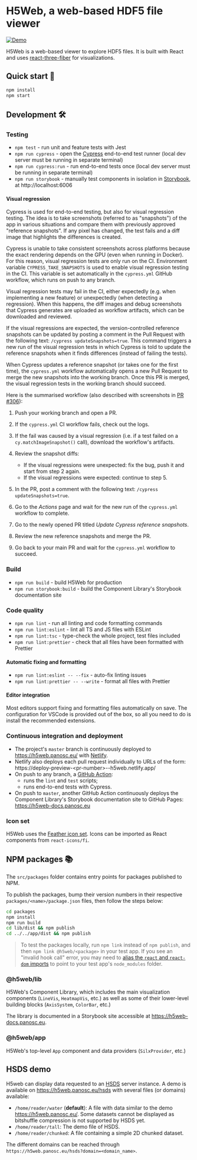 # H5Web, a web-based HDF5 file viewer

[![Demo](https://img.shields.io/website?down_message=offline&label=demo&up_message=online&url=https%3A%2F%2Fh5web.panosc.eu%2F)](https://h5web.panosc.eu/)

H5Web is a web-based viewer to explore HDF5 files. It is built with React and uses
[react-three-fiber](https://github.com/react-spring/react-three-fiber) for visualizations.

## Quick start 🚀

```bash
npm install
npm start
```

## Development 🛠️

### Testing

- `npm test` - run unit and feature tests with Jest
- `npm run cypress` - open the [Cypress](https://docs.cypress.io/guides/overview/why-cypress.html) end-to-end test
  runner (local dev server must be running in separate terminal)
- `npm run cypress:run` - run end-to-end tests once (local dev server must be running in separate terminal)
- `npm run storybook` - manually test components in isolation in
  [Storybook](https://storybook.js.org/docs/react/get-started/introduction), at http://localhost:6006

#### Visual regression

Cypress is used for end-to-end testing, but also for visual regression testing. The idea is to take screenshots
(referred to as "snapshots") of the app in various situations and compare them with previously approved "reference
snapshots". If any pixel has changed, the test fails and a diff image that highlights the differences is created.

Cypress is unable to take consistent screenshots across platforms because the exact rendering depends on the GPU (even
when running in Docker). For this reason, visual regression tests are only run on the CI. Environment variable
`CYPRESS_TAKE_SNAPSHOTS` is used to enable visual regression testing in the CI. This variable is set automatically in
the `cypress.yml` GitHub workflow, which runs on push to any branch.

Visual regression tests may fail in the CI, either expectedly (e.g. when implementing a new feature) or unexpectedly
(when detecting a regression). When this happens, the diff images and debug screenshots that Cypress generates are
uploaded as workflow artifacts, which can be downloaded and reviewed.

If the visual regressions are expected, the version-controlled reference snapshots can be updated by posting a comment
in the Pull Request with the following text: `/cypress updateSnapshots=true`. This command triggers a new run of the
visual regression tests in which Cypress is told to update the reference snapshots when it finds differences (instead of
failing the tests).

When Cypress updates a reference snapshot (or takes one for the first time), the `cypress.yml` workflow automatically
opens a new Pull Request to merge the new snapshots into the working branch. Once this PR is merged, the visual
regression tests in the working branch should succeed.

Here is the summarised workflow (also described with screenshots in
[PR #306](https://github.com/silx-kit/h5web/pull/306)):

1. Push your working branch and open a PR.
2. If the `cypress.yml` CI workflow fails, check out the logs.
3. If the fail was caused by a visual regression (i.e. if a test failed on a `cy.matchImageSnapshot()` call), download
   the workflow's artifacts.
4. Review the snapshot diffs:

   - If the visual regressions were unexpected: fix the bug, push it and start from step 2 again.
   - If the visual regressions were expected: continue to step 5.

5. In the PR, post a comment with the following text: `/cypress updateSnapshots=true`.
6. Go to the _Actions_ page and wait for the new run of the `cypress.yml` workflow to complete.
7. Go to the newly opened PR titled _Update Cypress reference snapshots_.
8. Review the new reference snapshots and merge the PR.
9. Go back to your main PR and wait for the `cypress.yml` workflow to succeed.

### Build

- `npm run build` - build H5Web for production
- `npm run storybook:build` - build the Component Library's Storybook documentation site

### Code quality

- `npm run lint` - run all linting and code formatting commands
- `npm run lint:eslint` - lint all TS and JS files with ESLint
- `npm run lint:tsc` - type-check the whole project, test files included
- `npm run lint:prettier` - check that all files have been formatted with Prettier

#### Automatic fixing and formatting

- `npm run lint:eslint -- --fix` - auto-fix linting issues
- `npm run lint:prettier -- --write` - format all files with Prettier

#### Editor integration

Most editors support fixing and formatting files automatically on save. The configuration for VSCode is provided out of
the box, so all you need to do is install the recommended extensions.

### Continuous integration and deployment

- The project's `master` branch is continuously deployed to https://h5web.panosc.eu/ with
  [Netlify](https://www.netlify.com/).
- Netlify also deploys each pull request individually to URLs of the form:
  https:\//deploy-preview-<pr-number\>--h5web.netlify.app/
- On push to any branch, a [GitHub Action](https://github.com/silx-kit/h5web/actions):
  - runs the `lint` and `test` scripts;
  - runs end-to-end tests with Cypress.
- On push to `master`, another GitHub Action continuously deploys the Component Library's Storybook documentation site
  to GitHub Pages: https://h5web-docs.panosc.eu

### Icon set

H5Web uses the [Feather icon set](https://react-icons.netlify.com/#/icons/fi). Icons can be imported as React components
from `react-icons/fi`.

## NPM packages 📚

The `src/packages` folder contains entry points for packages published to NPM.

To publish the packages, bump their version numbers in their respective `packages/<name>/package.json` files, then
follow the steps below:

```bash
cd packages
npm install
npm run build
cd lib/dist && npm publish
cd ../../app/dist && npm publish
```

> To test the packages locally, run `npm link` instead of `npm publish`, and then `npm link @h5web/<package>` in your
> test app. If you see an "invalid hook call" error, you may need to
> [alias the `react` and `react-dom` imports](https://github.com/facebook/react/issues/13991#issuecomment-435587809) to
> point to your test app's `node_modules` folder.

### @h5web/lib

H5Web's Component Library, which includes the main visualization components (`LineVis`, `HeatmapVis`, etc.) as well as
some of their lower-level building blocks (`AxisSystem`, `ColorBar`, etc.)

The library is documented in a Storybook site accessible at https://h5web-docs.panosc.eu.

### @h5web/app

H5Web's top-level `App` component and data providers (`SilxProvider`, etc.)

## HSDS demo

H5web can display data requested to an [HSDS](https://github.com/HDFGroup/hsds) server instance. A demo is available on
https://h5web.panosc.eu/hsds with several files (or domains) available:

- `/home/reader/water` (**default**): A file with data similar to the demo https://h5web.panosc.eu/. Some datasets cannot be displayed as bitshuffle compression is not supported by HSDS yet.
- `/home/reader/tall`: The demo file of HSDS.
- `/home/reader/chunked`: A file containing a simple 2D chunked dataset.

The different domains can be reached through `https://h5web.panosc.eu/hsds?domain=<domain_name>`.
